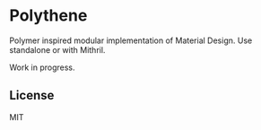 # Polythene

Polymer inspired modular implementation of Material Design. Use standalone or with Mithril.

Work in progress.

## License

MIT

